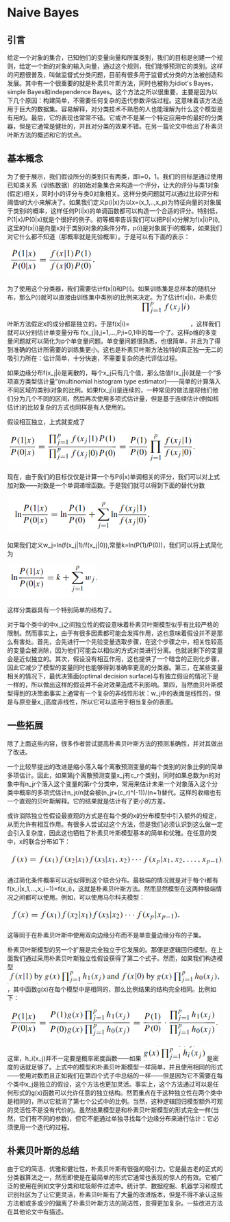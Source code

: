 # Naive Bayes

## 引言

给定一个对象的集合，已知他们的变量向量和所属类别，我们的目标是创建一个规则，给定一个新的对象的输入向量，通过这个规则，我们能够预测它的类别。这样的问题很普及，叫做监督式分类问题，目前有很多用于监督式分类的方法被创造和发展。其中有一个很重要的就是朴素贝叶斯方法，同时也被称为idiot's Bayes，simple Bayes和independence Bayes。这个方法之所以很重要，主要是因为以下几个原因：构建简单，不需要任何复杂的迭代参数评估过程。这意味着该方法适用于巨大的数据集。容易解释，对分类技术不熟悉的人也能理解为什么这个模型是有用的。最后，它的表现也常常不错。它或许不是某一个特定应用中的最好的分类器，但是它通常是健壮的，并且对分类的效果不错。在另一篇论文中给出了朴素贝叶斯方法的概述和它的优点。

## 基本概念

为了便于展示，我们假设所分的类别只有两类，即i=0，1。我们的目标是通过使用已知类关系（训练数据）的初始对象集合来构造一个评分，让大的评分与类1对象(假定)相关，同时小的评分与类0对象相关。这样分类问题就可以通过比较评分和阈值t的大小来解决了。如果我们定义p(i|x)为以x=(x_1,..,x_p)为特征向量的对象属于类别i的概率，这样任何P(i|x)的单调函数都可以构造一个合适的评分。特别低，P(1|x)/P(0|x)就是个很好的例子。初等概率告诉我们可以把P(i|x)分解为f(x|i)P(i),这里的f(x|i)是向量x对于类别i对象的条件分布，p(i)是对象属于i的概率，如果我们对它什么都不知道（那概率就是先验概率）。于是可以有下面的表示：

![](https://github.com/ankang1993/data-mining-algorithms/blob/master/figure/9.1.png)

为了使用这个分类器，我们需要估计f(x|i)和P(i)。如果训练集是总样本的随机分布，那么P(i)就可以直接由训练集中类别i的比例来决定。为了估计f(x|i)，朴素贝叶斯方法假定x的成分都是独立的，于是f(x|i)=![](https://github.com/ankang1993/data-mining-algorithms/blob/master/figure/9.2.png)，这样我们就可以分别估计单变量分布
f(x_j|i),j=1,…,P;i=0,1中的每一个了。这样p维的多变量问题就可以简化为p个单变量问题。单变量问题很熟悉，也很简单，并且为了得到准确的估计所需要的训练集更小。这也是朴素贝叶斯方法独特的真正独一无二的吸引力所在：估计简单，十分快速，不需要复杂的迭代评估过程。

如果边缘分布f(x_j|i)是离散的，每个x_j只有几个值，那么估值f(x_j|i)就是一个“多项直方类型估计量”(multinomial histogram type estimator)——简单的计算落入不同区域的类别i对象的比例。如果f(x_j|i)是连续的，一种常见的做法是将他们他们分为几个不同的区间，然后再次使用多项式估计量，但是基于连续估计(例如核估计)的比较复杂的方式也同样是有人使用的。

假设相互独立，上式就变成了

![](https://github.com/ankang1993/data-mining-algorithms/blob/master/figure/9.3.png)

现在，由于我们的目标仅仅是计算一个与P(i|x)单调相关的评分，我们可以对上式加对数——对数是一个单调递增函数。于是我们就可以得到下面的替代分数

![](https://github.com/ankang1993/data-mining-algorithms/blob/master/figure/9.4.png)

如果我们定义w_j=ln(f(x_j|1)/f(x_j|0)),常量k=ln(P(1)/P(0))，我们可以将上式简化为

![](https://github.com/ankang1993/data-mining-algorithms/blob/master/figure/9.5.png)

这样分类器具有一个特别简单的结构了。

对于每个类中的中x_j之间独立性的假设意味着朴素贝叶斯模型似乎有比较严格的限制。然而事实上，由于有很多因素都可能会发挥作用，这也意味着假设并不是那么有害处。首先，会先进行一个先验变量选取步骤，在这个步骤之中，相关性较高的变量会被消除，因为他们可能会以相似的方式对类进行分离。也就说剩下的变量会是近似独立的。其次，假设没有相互作用，这也提供了一个暗含的正则化步骤，因此它减少了模型的变量同时也能够得到准确率更高的分类器。第三，在某些变量相关的情况下，最优决策面(optimal decision surface)与有独立假设的情况下是一样的，所以做出这样的假设并不会对效果造成不利影响。第四，当然由贝叶斯模型得到的决策面事实上通常有一个复杂的非线性形状：w_j中的表面是线性的，但是与原变量x_j高度非线性，所以它可以适用于相当复杂的表面。

## 一些拓展

除了上面这些内容，很多作者尝试提高朴素贝叶斯方法的预测准确性，并对其做出了改进。

一个比较早提出的改进是缩小落入每个离散预测变量的每个类别的对象比例的简单多项估计。因此，如果第j个离散预测变量x_j有c_r个类别，同时如果总数为n的对象中有n_jr个落入这个变量的第r个分类中，常用来估计未来一个对象落入这个分类中概率的多项式估计n_jr/n就会被(n_jr+(c_r)^(-1))/(n+1)替代。这样的收缩也有一个直观的贝叶斯解释。它的结果就是估计有了更小的方差。

或许消除独立性假设最直观的方式是在每个类的x的分布模型中引入额外的规定，从而允许有相互作用。有很多人尝试过这个方法，但是我们必须认识到这么做一定会引入复杂度，因此这也牺牲了朴素贝叶斯模型基本的简单和优雅。在任意的类中，x的联合分布如下：

![](https://github.com/ankang1993/data-mining-algorithms/blob/master/figure/9.6.png)

通过简化条件概率可以近似得到这个联合分布。最极端的情况就是对于每个i都有f(x_i|x_1,...,x_i−1)=f(x_i)，这就是朴素贝叶斯方法。然而显然模型在这两种极端情况之间都可以使用。例如，可以使用马尔科夫模型：

![](https://github.com/ankang1993/data-mining-algorithms/blob/master/figure/9.7.png)

这等同于在朴素贝叶斯中使用双向边缘分布而不是单变量边缘分布的子集。

朴素贝叶斯模型的另一个扩展是完全独立于它发展的。那便是逻辑回归模型。在上面我们通过采用朴素贝叶斯独立性假设获得了第二个式子。然而，如果我们构造模型![](https://github.com/ankang1993/data-mining-algorithms/blob/master/figure/9.8.png)，其中函数g(x)在每个模型中是相同的，那么比例结果的结构完全相同。比例如下：

![](https://github.com/ankang1993/data-mining-algorithms/blob/master/figure/9.9.png)

这里，h_i(x_j)并不一定要是概率密度函数——如果![](https://github.com/ankang1993/data-mining-algorithms/blob/master/figure/9.10.png)是密度的话就足够了。上式中的模型和朴素贝叶斯模型一样简单，并且使用相同的形式——使用对数而且正如我们在第四个式子中总结的一样——但是因为它不需要在每个类中x_j是独立的假设，这个方法也更加灵活。事实上，这个方法通过可以是任何形式的g(x)函数可以允许任意的独立结构。然而重点在于这种独立性在两个类中是相同的，所以它抵消了第七个公式中的比例。当然，这种逻辑回归模型额外可观的灵活性不是没有代价的。虽然结果模型是和朴素贝叶斯模型的形式完全一样(当然，它们有不同的参数)，但它不能通过单独寻找每个边缘分布来进行估计：它必须使用一个迭代的过程。

## 朴素贝叶斯的总结

由于它的简洁、优雅和健壮性，朴素贝叶斯有很强的吸引力。它是最古老的正式的分类器算法之一，然而即使是在最简单的形式它通常也表现的惊人的有效。它被广泛的使用在例如文字分类和垃圾邮件过滤中。统计学、数据挖掘、机器学习和模式识别社区为了让它更灵活，朴素贝叶斯有了大量的改进版本，但是不得不承认这些方法都或多或少的偏离了朴素贝叶斯方法的简洁性，变得更加复杂。一些改进方法在其他论文中有描述。
